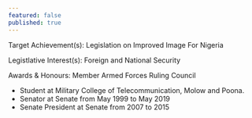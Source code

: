 ```yaml
---
featured: false
published: true
---
```

Target Achievement(s): Legislation on Improved Image For Nigeria

Legistlative Interest(s): Foreign and National Security

Awards & Honours: Member Armed Forces Ruling Council

* Student at Military College of Telecommunication, Molow and Poona.
* Senator at Senate from May 1999 to May 2019
* Senate President at Senate from 2007 to 2015

